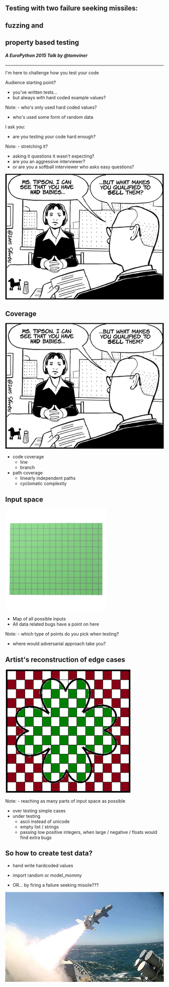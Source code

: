 ## Testing with two failure seeking missiles:
## fuzzing and
## property based testing
##### A EuroPython 2015 Talk by @tomviner

---

I'm here to challenge how you test your code


Audience starting point?
- you've written tests...
- but always with hard coded example values?

Note: - who's only used hard coded values?
- who's used some form of random data


I ask you:
- are you testing your code hard enough?

Note: - stretching it?
- asking it questions it wasn't expecting?
- are you an aggressive interviewer?
- or are you a softball interviewer who asks easy questions?


![interview](images/interview.png)


## Coverage

![interview](images/interview.png)

- code coverage
    - line
    - branch
- path coverage
    - linearly independent paths
    - cyclomatic complexity

<!-- -- class="fragment" -->


## Input space

![graph](images/graph.jpg)
- Map of all possible inputs
- All data related bugs have a point on here

Note: - which type of points do you pick when testing?
- where would adversarial approach take you?


## Artist's reconstruction of edge cases
![shamrock](images/shamrock.png)

Note: - reaching as many parts of input space as possible
- over testing simple cases
- under testing
    - ascii instead of unicode
    - empty list / strings
    - passing low positive integers, when large / negative / floats would find extra bugs


## So how to create test data?

- hand write hardcoded values
<!-- -- class="fragment" -->
- import random or model_mommy
<!-- -- class="fragment" -->
- OR... by firing a failure seeking missile???
<!-- -- class="fragment" -->
![missile](images/missile.jpg)
<!-- -- class="fragment" -->
